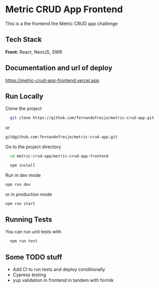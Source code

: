 
# Metric CRUD App Frontend

This is a the frontend the Metric CRUD app challenge

## Tech Stack

**Front:** React, NextJS, SWR

## Documentation and url of deploy

https://metric-crud-app-frontend.vercel.app

## Run Locally

Clone the project

```bash
  git clone https://github.com/fernandofreije/metric-crud-app.git
```
or
```bash
git@github.com:fernandofreije/metric-crud-app.git
```

Go to the project directory

```bash
  cd metric-crud-app/metric-crud-app-frontend
```

```bash
  npm install
```

Run in dev mode

```bash
npm run dev
```

or in production mode
```bash
npm run start
```

## Running Tests

You can run unit tests with

```bash
  npm run test
```

## Some TODO stuff

- Add CI to run tests and deploy conditionally
- Cypress testing
- yup validation in frontend in tandem with formik
